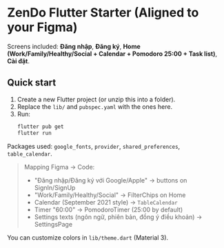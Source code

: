 
# ZenDo Flutter Starter (Aligned to your Figma)

Screens included: **Đăng nhập**, **Đăng ký**, **Home (Work/Family/Healthy/Social + Calendar + Pomodoro 25:00 + Task list)**, **Cài đặt**.

## Quick start

1. Create a new Flutter project (or unzip this into a folder).
2. Replace the `lib/` and `pubspec.yaml` with the ones here.
3. Run:
   ```bash
   flutter pub get
   flutter run
   ```

Packages used: `google_fonts`, `provider`, `shared_preferences`, `table_calendar`.

> Mapping Figma → Code:
> - "Đăng nhập/Đăng ký với Google/Apple" → buttons on SignIn/SignUp
> - "Work/Family/Healthy/Social" → FilterChips on Home
> - Calendar (September 2021 style) → `TableCalendar`
> - Timer "60:00" → PomodoroTimer (25:00 by default)
> - Settings texts (ngôn ngữ, phiên bản, đồng ý điều khoản) → SettingsPage

You can customize colors in `lib/theme.dart` (Material 3).

